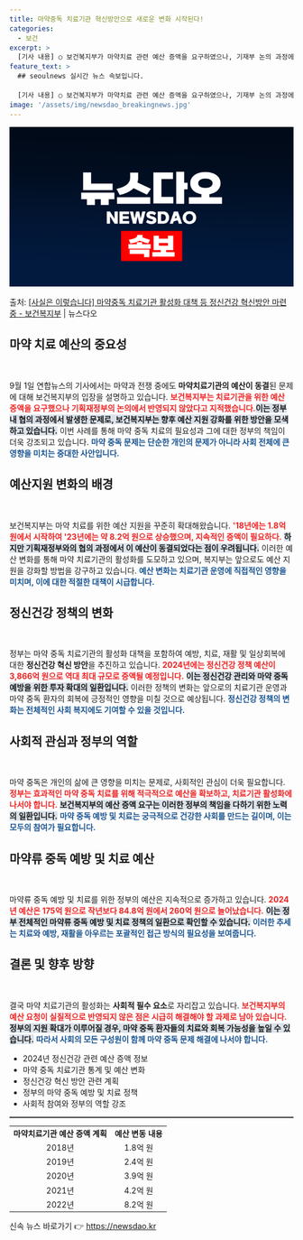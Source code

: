 ```yaml
---
title: 마약중독 치료기관 혁신방안으로 새로운 변화 시작된다!
categories:
  - 보건
excerpt: >
  [기사 내용] ○ 보건복지부가 마약치료 관련 예산 증액을 요구하였으나, 기재부 논의 과정에서 반영되지 않았다…
feature_text: >
  ## seoulnews 실시간 뉴스 속보입니다.

  [기사 내용] ○ 보건복지부가 마약치료 관련 예산 증액을 요구하였으나, 기재부 논의 과정에서 반영되지 않았다…
image: '/assets/img/newsdao_breakingnews.jpg'
---
```


![뉴스다오 속보](/assets/img/newsdao_breakingnews.jpg)

<p>출처: <a href="https://newsdao.kr/1806" rel="dofollow">[사실은 이렇습니다] 마약중독 치료기관 활성화 대책 등 정신건강 혁신방안 마련 중 - 보건복지부</a> | 뉴스다오</p>

<h2 data-ke-size="size26">마약 치료 예산의 중요성</h2>

<p data-ke-size="size16">&nbsp;</p>

9월 1일 연합뉴스의 기사에서는 마약과 전쟁 중에도 **마약치료기관의 예산이 동결**된 문제에 대해 보건복지부의 입장을 설명하고 있습니다. <b><span style="color: #ee2323;">보건복지부는 치료기관을 위한 예산 증액을 요구했으나 기획재정부의 논의에서 반영되지 않았다고 지적했습니다.</span></b><b><span style="background-color: #21538527;">이는 정부 내 협의 과정에서 발생한 문제로, 보건복지부는 향후 예산 지원 강화를 위한 방안을 모색하고 있습니다.</span></b> 이번 사례를 통해 마약 중독 치료의 필요성과 그에 대한 정부의 책임이 더욱 강조되고 있습니다. <b><span style="color: #1a5490;">마약 중독 문제는 단순한 개인의 문제가 아니라 사회 전체에 큰 영향을 미치는 중대한 사안입니다.</span></b>

<h2 data-ke-size="size26">예산지원 변화의 배경</h2>

<p data-ke-size="size16">&nbsp;</p>

보건복지부는 마약 치료를 위한 예산 지원을 꾸준히 확대해왔습니다. <b><span style="color: #ee2323;">'18년에는 1.8억 원에서 시작하여 '23년에는 약 8.2억 원으로 상승했으며, 지속적인 증액이 필요하다.</span></b> <b><span style="background-color: #21538527;">하지만 기획재정부와의 협의 과정에서 이 예산이 동결되었다는 점이 우려됩니다.</span></b> 이러한 예산 변화를 통해 마약 치료기관의 활성화를 도모하고 있으며, 복지부는 앞으로도 예산 지원을 강화할 방법을 강구하고 있습니다. <b><span style="color: #1a5490;">예산 변화는 치료기관 운영에 직접적인 영향을 미치며, 이에 대한 적절한 대책이 시급합니다.</span></b>

<h2 data-ke-size="size26">정신건강 정책의 변화</h2>

<p data-ke-size="size16">&nbsp;</p>

정부는 마약 중독 치료기관의 활성화 대책을 포함하여 예방, 치료, 재활 및 일상회복에 대한 **정신건강 혁신 방안**을 추진하고 있습니다. <b><span style="color: #ee2323;">2024년에는 정신건강 정책 예산이 3,866억 원으로 역대 최대 규모로 증액될 예정입니다.</span></b> <b><span style="background-color: #21538527;">이는 정신건강 관리와 마약 중독 예방을 위한 투자 확대의 일환입니다.</span></b> 이러한 정책의 변화는 앞으로의 치료기관 운영과 마약 중독 환자의 회복에 긍정적인 영향을 미칠 것으로 예상됩니다. <b><span style="color: #1a5490;">정신건강 정책의 변화는 전체적인 사회 복지에도 기여할 수 있을 것입니다.</span></b>

<h2 data-ke-size="size26">사회적 관심과 정부의 역할</h2>

<p data-ke-size="size16">&nbsp;</p>

마약 중독은 개인의 삶에 큰 영향을 미치는 문제로, 사회적인 관심이 더욱 필요합니다. <b><span style="color: #ee2323;">정부는 효과적인 마약 중독 치료를 위해 적극적으로 예산을 확보하고, 치료기관 활성화에 나서야 합니다.</span></b> <b><span style="background-color: #21538527;">보건복지부의 예산 증액 요구는 이러한 정부의 책임을 다하기 위한 노력의 일환입니다.</span></b> <b><span style="color: #1a5490;">마약 중독 예방 및 치료는 궁극적으로 건강한 사회를 만드는 길이며, 이는 모두의 참여가 필요합니다.</span></b>

<h2 data-ke-size="size26">마약류 중독 예방 및 치료 예산</h2>

<p data-ke-size="size16">&nbsp;</p>

마약류 중독 예방 및 치료를 위한 정부의 예산은 지속적으로 증가하고 있습니다. <b><span style="color: #ee2323;">2024년 예산은 175억 원으로 작년보다 84.8억 원에서 260억 원으로 늘어났습니다.</span></b> <b><span style="background-color: #21538527;">이는 정부 전체적인 마약류 중독 예방 및 치료 정책의 일환으로 확인할 수 있습니다.</span></b> <b><span style="color: #1a5490;">이러한 추세는 치료와 예방, 재활을 아우르는 포괄적인 접근 방식의 필요성을 보여줍니다.</span></b> 

<h2 data-ke-size="size26">결론 및 향후 방향</h2>

<p data-ke-size="size16">&nbsp;</p>

결국 마약 치료기관의 활성화는 **사회적 필수 요소**로 자리잡고 있습니다. <b><span style="color: #ee2323;">보건복지부의 예산 요청이 실질적으로 반영되지 않은 점은 시급히 해결해야 할 과제로 남아 있습니다.</span></b> <b><span style="background-color: #21538527;">정부의 지원 확대가 이루어질 경우, 마약 중독 환자들의 치료와 회복 가능성을 높일 수 있습니다.</span></b> <b><span style="color: #1a5490;">따라서 사회의 모든 구성원이 함께 마약 중독 문제 해결에 나서야 합니다.</span></b> 

<p data-ke-size="size16"></p> 

<ul>
  <li>2024년 정신건강 관련 예산 증액 정보</li>
  <li>마약 중독 치료기관 통계 및 예산 변화</li>
  <li>정신건강 혁신 방안 관련 계획</li>
  <li>정부의 마약 중독 예방 및 치료 정책</li>
  <li>사회적 참여와 정부의 역할 강조</li>
</ul>

<hr style="height:2px;border:none;color:#333;background-color:#333;" />

<table>
  <tr>
    <td style="text-align: center; height: 17px;"><b>마약치료기관 예산 증액 계획</b></td>
    <td style="text-align: center; height: 17px;"><b>예산 변동 내용</b></td>
  </tr>
  <tr>
    <td style="text-align: center; height: 17px;">2018년</td>
    <td style="text-align: center; height: 17px;">1.8억 원</td>
  </tr>
  <tr>
    <td style="text-align: center; height: 17px;">2019년</td>
    <td style="text-align: center; height: 17px;">2.4억 원</td>
  </tr>
  <tr>
    <td style="text-align: center; height: 17px;">2020년</td>
    <td style="text-align: center; height: 17px;">3.9억 원</td>
  </tr>
  <tr>
    <td style="text-align: center; height: 17px;">2021년</td>
    <td style="text-align: center; height: 17px;">4.2억 원</td>
  </tr>
  <tr>
    <td style="text-align: center; height: 17px;">2022년</td>
    <td style="text-align: center; height: 17px;">8.2억 원</td>
  </tr>
</table>

<p data-ke-size="size16"></p>

<p data-ke-size="size16"></p> 

신속 뉴스 바로가기 👉 <a href="https://newsdao.kr" rel="dofollow">https://newsdao.kr</a>


